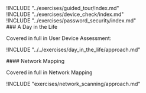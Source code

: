 
<div class="boxtext">
!INCLUDE "../exercises/guided_tour/index.md"
</div>

<div class="boxtext">
!INCLUDE "../exercises/device_check/index.md"
</div>

<div class="boxtext">
!INCLUDE "../exercises/password_security/index.md"
</div>

<div class="boxtext">
### A Day in the Life

Covered in full in User Device Assessment:

!INCLUDE "../../exercises/day_in_the_life/approach.md"

</div>

<div class="boxtext">
#### Network Mapping

Covered in full in Network Mapping

!INCLUDE "exercises/network_scanning/approach.md"

</div>
